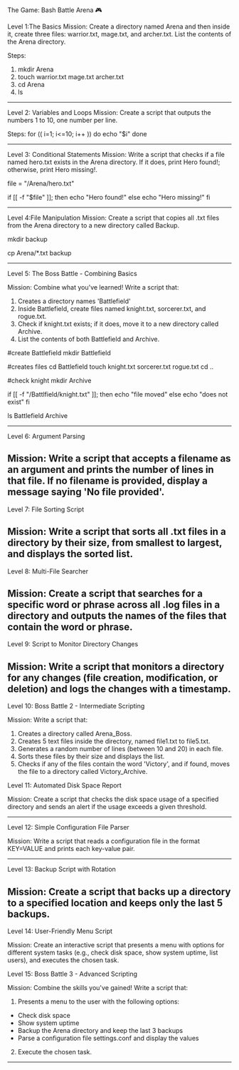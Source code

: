 The Game: Bash Battle Arena 🎮


Level 1:The Basics
Mission: Create a directory named Arena and then inside it, create three files: warrior.txt, mage.txt, and archer.txt. List the contents of the Arena directory.

Steps:
1. mkdir Arena
2. touch warrior.txt mage.txt archer.txt
3. cd Arena
4. ls

---

Level 2: Variables and Loops
Mission: Create a script that outputs the numbers 1 to 10, one number per line.

Steps:
for (( i=1; i<=10; i++ ))
do
    echo "$i"
done

---

Level 3: Conditional Statements
Mission: Write a script that checks if a file named hero.txt exists in the Arena directory. If it does, print Hero found!; otherwise, print Hero missing!.

file = "/Arena/hero.txt"

if [[ -f "$file" ]]; then
echo "Hero found!"
else
echo "Hero missing!"
fi

<!--
-f checks file exists
-->

---

Level 4:File Manipulation
Mission: Create a script that copies all .txt files from the Arena directory to a new directory called Backup.

mkdir backup

cp Arena/*.txt backup

---

Level 5: The Boss Battle - Combining Basics

Mission: Combine what you've learned! Write a script that:
1. Creates a directory names 'Battlefield'
2. Inside Battlefield, create files named knight.txt, sorcerer.txt, and rogue.txt.
3. Check if knight.txt exists; if it does, move it to a new directory called Archive.
4. List the contents of both Battlefield and Archive.

#create Battlefield
mkdir Battlefield

#creates files 
cd Battlefield
touch knight.txt sorcerer.txt rogue.txt
cd ..

#check knight
mkdir Archive

if [[ -f "/Battlfield/knight.txt" ]]; then
echo "file moved"
else
echo "does not exist"
fi

ls Battlefield Archive

---
Level 6: Argument Parsing

Mission: Write a script that accepts a filename as an argument and prints the number of lines in that file. If no filename is provided, display a message saying 'No file provided'.
---


Level 7: File Sorting Script

Mission: Write a script that sorts all .txt files in a directory by their size, from smallest to largest, and displays the sorted list.
---


Level 8: Multi-File Searcher

Mission: Create a script that searches for a specific word or phrase across all .log files in a directory and outputs the names of the files that contain the word or phrase.
---


Level 9: Script to Monitor Directory Changes

Mission: Write a script that monitors a directory for any changes (file creation, modification, or deletion) and logs the changes with a timestamp.
---


Level 10: Boss Battle 2 - Intermediate Scripting

Mission: Write a script that:

1. Creates a directory called Arena_Boss.
2. Creates 5 text files inside the directory, named file1.txt to file5.txt.
3. Generates a random number of lines (between 10 and 20) in each file.
4. Sorts these files by their size and displays the list.
5. Checks if any of the files contain the word 'Victory', and if found, moves the file to a directory called Victory_Archive.



Level 11: Automated Disk Space Report

Mission: Create a script that checks the disk space usage of a specified directory and sends an alert if the usage exceeds a given threshold.

---

Level 12: Simple Configuration File Parser

Mission: Write a script that reads a configuration file in the format KEY=VALUE and prints each key-value pair.

---

Level 13: Backup Script with Rotation

Mission: Create a script that backs up a directory to a specified location and keeps only the last 5 backups.
---


Level 14: User-Friendly Menu Script

Mission: Create an interactive script that presents a menu with options for different system tasks (e.g., check disk space, show system uptime, list users), and executes the chosen task.



Level 15: Boss Battle 3 - Advanced Scripting

Mission: Combine the skills you've gained! Write a script that:

1. Presents a menu to the user with the following options:

- Check disk space
- Show system uptime
- Backup the Arena directory and keep the last 3 backups
- Parse a configuration file settings.conf and display the values

2. Execute the chosen task.
---
